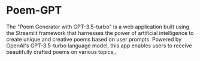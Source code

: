 # Poem-GPT
The "Poem Generator with GPT-3.5-turbo" is a web application built using the Streamlit framework that harnesses the power of artificial intelligence to create unique and creative poems based on user prompts. Powered by OpenAI's GPT-3.5-turbo language model, this app enables users to receive beautifully crafted poems on various topics,.
